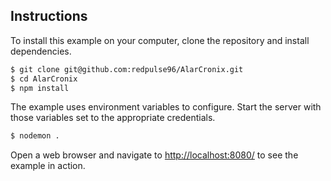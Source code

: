 ## Instructions

To install this example on your computer, clone the repository and install
dependencies.

```bash
$ git clone git@github.com:redpulse96/AlarCronix.git
$ cd AlarCronix
$ npm install
```

The example uses environment variables to configure. Start the server with those
variables set to the appropriate credentials.

```bash
$ nodemon .
```

Open a web browser and navigate to [http://localhost:8080/](http://localhost:8080/)
to see the example in action.
